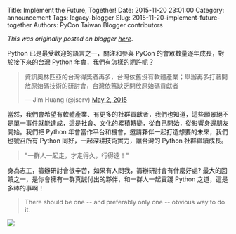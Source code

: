 Title: Implement the Future, Together!
Date: 2015-11-20 23:01:00
Category: announcement
Tags: legacy-blogger
Slug: 2015-11-20-implement-future-together
Authors: PyCon Taiwan Blogger contributors

*This was originally posted on blogger [here](https://pycontw.blogspot.com/2015/11/implement-future-together.html)*.

<!--more-->

Python 已是最受歡迎的語言之一，關注和參與 PyCon 的會眾數量逐年成長，對於接下來的台灣 Python 年會，我們有怎樣的期許呢？

> 資訊奧林匹亞的台灣得獎者再多，台灣依舊沒有軟體產業；舉辦再多打著開放原始碼技術的研討會，台灣依舊缺乏開放原始碼貢獻者
>
> — Jim Huang (@jserv) [May 2, 2015](https://twitter.com/jserv/status/594504803486605312)

當然，我們會希望有軟體產業、有更多的社群貢獻者，我們也知道，這些願景絕不是單一事件就能達成，這是社會、文化的累積轉變，從自己開始，從影響身邊朋友開始。我們把
Python 年會當作平台和機會，邀請夥伴一起打造想要的未來，我們也號召所有 Python 同好，一起深耕技術實力，讓台灣的 Python 社群繼續成長。

> "一群人一起走，才走得久，行得遠！"

身為志工，籌辦研討會很辛苦，如果有人問我，籌辦研討會有什麼好處? 最大的回饋之一，是你會擁有一群真誠付出的夥伴，和一群人一起實踐 Python 之道，這是多棒的事啊！

> There should be one -- and preferably only one -- obvious way to do it.

![](https://lh3.googleusercontent.com/-uTtNbHSwZj8/Vk10shWWOwI/AAAAAAAABuo/dVXAdtgFcsI/s600-Ic42/IMG_20151024_132831.jpg)
